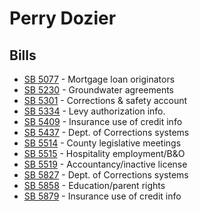 # Perry Dozier
## Bills
* [SB 5077](bill/2021-22/sb/5077/) - Mortgage loan originators
* [SB 5230](bill/2021-22/sb/5230/) - Groundwater agreements
* [SB 5301](bill/2021-22/sb/5301/) - Corrections & safety account
* [SB 5334](bill/2021-22/sb/5334/) - Levy authorization info.
* [SB 5409](bill/2021-22/sb/5409/) - Insurance use of credit info
* [SB 5437](bill/2021-22/sb/5437/) - Dept. of Corrections systems
* [SB 5514](bill/2021-22/sb/5514/) - County legislative meetings
* [SB 5515](bill/2021-22/sb/5515/) - Hospitality employment/B&O
* [SB 5519](bill/2021-22/sb/5519/) - Accountancy/inactive license
* [SB 5827](bill/2021-22/sb/5827/) - Dept. of Corrections systems
* [SB 5858](bill/2021-22/sb/5858/) - Education/parent rights
* [SB 5879](bill/2021-22/sb/5879/) - Insurance use of credit info
